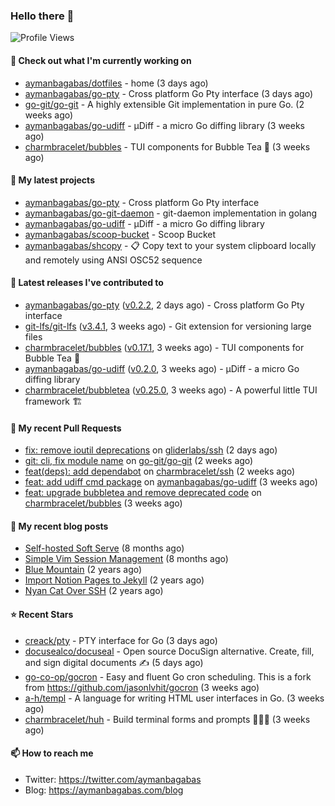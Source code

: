 ### Hello there 👋

![Profile Views](https://komarev.com/ghpvc/?username=aymanbagabas&label=PROFILE+VIEWS)

#### 👷 Check out what I'm currently working on

- [aymanbagabas/dotfiles](https://github.com/aymanbagabas/dotfiles) - home (3 days ago)
- [aymanbagabas/go-pty](https://github.com/aymanbagabas/go-pty) - Cross platform Go Pty interface (3 days ago)
- [go-git/go-git](https://github.com/go-git/go-git) - A highly extensible Git implementation in pure Go. (2 weeks ago)
- [aymanbagabas/go-udiff](https://github.com/aymanbagabas/go-udiff) - µDiff - a micro Go diffing library (3 weeks ago)
- [charmbracelet/bubbles](https://github.com/charmbracelet/bubbles) - TUI components for Bubble Tea 🫧 (3 weeks ago)

#### 🌱 My latest projects

- [aymanbagabas/go-pty](https://github.com/aymanbagabas/go-pty) - Cross platform Go Pty interface
- [aymanbagabas/go-git-daemon](https://github.com/aymanbagabas/go-git-daemon) - git-daemon implementation in golang
- [aymanbagabas/go-udiff](https://github.com/aymanbagabas/go-udiff) - µDiff - a micro Go diffing library
- [aymanbagabas/scoop-bucket](https://github.com/aymanbagabas/scoop-bucket) - Scoop Bucket
- [aymanbagabas/shcopy](https://github.com/aymanbagabas/shcopy) - 📋 Copy text to your system clipboard locally and remotely using ANSI OSC52 sequence

#### 🔭 Latest releases I've contributed to

- [aymanbagabas/go-pty](https://github.com/aymanbagabas/go-pty) ([v0.2.2](https://github.com/aymanbagabas/go-pty/releases/tag/v0.2.2), 2 days ago) - Cross platform Go Pty interface
- [git-lfs/git-lfs](https://github.com/git-lfs/git-lfs) ([v3.4.1](https://github.com/git-lfs/git-lfs/releases/tag/v3.4.1), 3 weeks ago) - Git extension for versioning large files
- [charmbracelet/bubbles](https://github.com/charmbracelet/bubbles) ([v0.17.1](https://github.com/charmbracelet/bubbles/releases/tag/v0.17.1), 3 weeks ago) - TUI components for Bubble Tea 🫧
- [aymanbagabas/go-udiff](https://github.com/aymanbagabas/go-udiff) ([v0.2.0](https://github.com/aymanbagabas/go-udiff/releases/tag/v0.2.0), 3 weeks ago) - µDiff - a micro Go diffing library
- [charmbracelet/bubbletea](https://github.com/charmbracelet/bubbletea) ([v0.25.0](https://github.com/charmbracelet/bubbletea/releases/tag/v0.25.0), 3 weeks ago) - A powerful little TUI framework 🏗

#### 🔨 My recent Pull Requests

- [fix: remove ioutil deprecations](https://github.com/gliderlabs/ssh/pull/222) on [gliderlabs/ssh](https://github.com/gliderlabs/ssh) (2 days ago)
- [git: cli, fix module name](https://github.com/go-git/go-git/pull/979) on [go-git/go-git](https://github.com/go-git/go-git) (2 weeks ago)
- [feat(deps): add dependabot](https://github.com/charmbracelet/ssh/pull/9) on [charmbracelet/ssh](https://github.com/charmbracelet/ssh) (2 weeks ago)
- [feat: add udiff cmd package](https://github.com/aymanbagabas/go-udiff/pull/12) on [aymanbagabas/go-udiff](https://github.com/aymanbagabas/go-udiff) (3 weeks ago)
- [feat: upgrade bubbletea and remove deprecated code](https://github.com/charmbracelet/bubbles/pull/448) on [charmbracelet/bubbles](https://github.com/charmbracelet/bubbles) (3 weeks ago)

#### 📜 My recent blog posts

- [Self-hosted Soft Serve](https://aymanbagabas.com/blog/2023/04/28/self-hosted-soft-serve.html) (8 months ago)
- [Simple Vim Session Management](https://aymanbagabas.com/blog/2023/04/13/simple-vim-session-management.html) (8 months ago)
- [Blue Mountain](https://aymanbagabas.com/blog/2022/06/02/blue-mountain.html) (2 years ago)
- [Import Notion Pages to Jekyll](https://aymanbagabas.com/blog/2022/03/29/import-notion-pages-to-jekyll.html) (2 years ago)
- [Nyan Cat Over SSH](https://aymanbagabas.com/blog/2022/03/25/nyan-cat-over-ssh.html) (2 years ago)

#### ⭐ Recent Stars

- [creack/pty](https://github.com/creack/pty) - PTY interface for Go (3 days ago)
- [docusealco/docuseal](https://github.com/docusealco/docuseal) - Open source DocuSign alternative. Create, fill, and sign digital documents ✍️ (5 days ago)
- [go-co-op/gocron](https://github.com/go-co-op/gocron) - Easy and fluent Go cron scheduling. This is a fork from https://github.com/jasonlvhit/gocron (3 weeks ago)
- [a-h/templ](https://github.com/a-h/templ) - A language for writing HTML user interfaces in Go. (3 weeks ago)
- [charmbracelet/huh](https://github.com/charmbracelet/huh) - Build terminal forms and prompts 🤷🏻‍♀️ (3 weeks ago)

#### 📫 How to reach me

- Twitter: https://twitter.com/aymanbagabas
- Blog: https://aymanbagabas.com/blog
